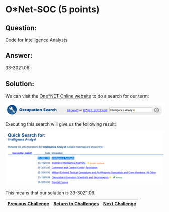 # O*Net-SOC (5 points)

## Question:

Code for Intelligence Analysts

## Answer:

33-3021.06

## Solution:

We can visit the [One*NET Online website](https://www.onetonline.org/) to do a search for our term:

[![search.png](search.png)](https://www.onetonline.org/)

Executing this search will give us the following result:

[![search-result.png](search-result.png)](https://www.onetonline.org/find/quick?s=Intelligence+Analyst)

This means that our solution is 33-3021.06.

| [Previous Challenge](/Challenges/Collect-And-Operate/2/README.md) | [Return to Challenges](/Challenges/../../../#modules) | [Next Challenge](/Challenges/Collect-And-Operate/4/README.md) |
| :------- | :-----: | ------: |